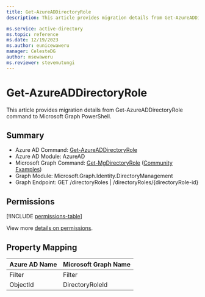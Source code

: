 ```yaml
---
title: Get-AzureADDirectoryRole
description: This article provides migration details from Get-AzureADDirectoryRole command to Microsoft Graph PowerShell.

ms.service: active-directory
ms.topic: reference
ms.date: 12/19/2023
ms.author: eunicewaweru
manager: CelesteDG
author: msewaweru
ms.reviewer: stevemutungi
---
```


# Get-AzureADDirectoryRole

This article provides migration details from Get-AzureADDirectoryRole command to Microsoft Graph PowerShell.

## Summary

+ Azure AD Command: [Get-AzureADDirectoryRole](/powershell/module/azuread/get-azureaddirectoryrole)
+ Azure AD Module: AzureAD
+ Microsoft Graph Command: [Get-MgDirectoryRole](/powershell/module/microsoft.graph.identity.directorymanagement/get-mgdirectoryrole) ([Community Examples](https://github.com/orgs/msgraph/discussions?discussions_q=Get-MgDirectoryRole))
+ Graph Module: Microsoft.Graph.Identity.DirectoryManagement
+ Graph Endpoint:  GET /directoryRoles | /directoryRoles/{directoryRole-id}

## Permissions

[!INCLUDE [permissions-table](~/graphref/api-reference/v1.0/includes/permissions/directoryrole-get-permissions.md)]

View more [details on permissions](/graph/api/directoryrole-get#permissions).

## Property Mapping

|Azure AD Name|Microsoft Graph Name|
|---|---|
|Filter|Filter|
|ObjectId|DirectoryRoleId|
